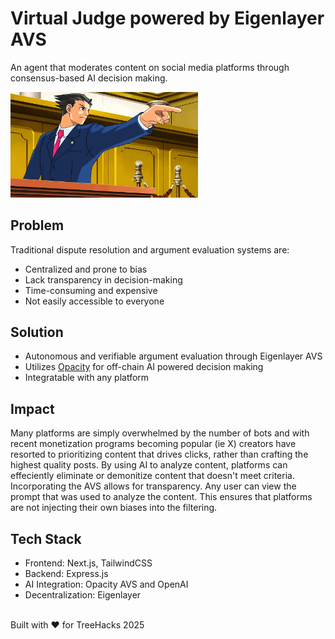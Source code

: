 # Virtual Judge powered by Eigenlayer AVS

An agent that moderates content on social media platforms through consensus-based AI decision making.

<img src="ace-attorney.jpg" width="300" alt="banner">

## Problem

Traditional dispute resolution and argument evaluation systems are:
- Centralized and prone to bias
- Lack transparency in decision-making
- Time-consuming and expensive
- Not easily accessible to everyone


## Solution
- Autonomous and verifiable argument evaluation through Eigenlayer AVS
- Utilizes [Opacity](https://www.opacity.network/) for off-chain AI powered decision making
- Integratable with any platform

## Impact
Many platforms are simply overwhelmed by the number of bots and with recent monetization programs becoming popular (ie X) creators have resorted to prioritizing content that drives clicks, rather than crafting the highest quality posts. By using AI to analyze content, platforms can effeciently eliminate or demonitize content that doesn't meet criteria. Incorporating the AVS allows for transparency. Any user can view the prompt that was used to analyze the content. This ensures that platforms are not injecting their own biases into the filtering.

## Tech Stack
- Frontend: Next.js, TailwindCSS
- Backend: Express.js
- AI Integration: Opacity AVS and OpenAI
- Decentralization: Eigenlayer

<br />
Built with ❤️ for TreeHacks 2025
